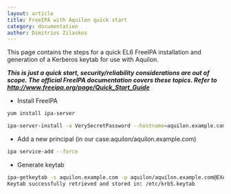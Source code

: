 ```yaml
---
layout: article
title: FreeIPA with Aquilon quick start
category: documentation
author: Dimitrios Zilaskos
---
```


This page contains the steps for a quick EL6 FreeIPA installation and generation of a Kerberos keytab for use with Aquilon.

***This is just a quick start, security/reliability considerations are out of scope. The official FreeIPA documentation covers these topics. Refer to http://www.freeipa.org/page/Quick_Start_Guide***

* Install FreeIPA

```bash
yum install ipa-server

ipa-server-install -a VerySecretPassword --hostname=aquilon.example.com -r EXAMPLE.COM -p VerySecretPassword -n example.com -U
```

* Add a new principal (in our case:aquilon/aquilon.example.com)

```bash
ipa service-add --force
```

* Generate keytab

```bash
ipa-getkeytab -s aquilon.example.com -p aquilon/aquilon.example.com@EXAMPLE.COM -k /etc/krb5.keytab
Keytab successfully retrieved and stored in: /etc/krb5.keytab
```
